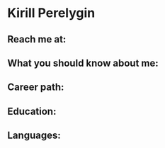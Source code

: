 # Kirill Perelygin
## Reach me at:
## What you should know about me:
## Career path:
## Education:
## Languages: 

